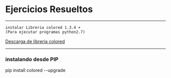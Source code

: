 # Ejercicios Resueltos

---
    instalar Libreria colored 1.3.4 +
    (Para ejecutar programas python2.7)
[Descarga de libreria colored](https://pypi.python.org/pypi/colored)

***
### instalando desde PIP
pip install colored --upgrade
